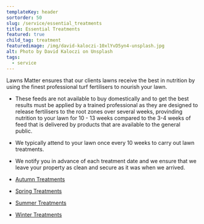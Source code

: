 ```yaml
---
templateKey: header
sortorder: 50
slug: /service/essential_treatments
title: Essential Treatments
featured: true
child_tag: treatment
featuredimage: /img/david-kaloczi-10xlYvD5yn4-unsplash.jpg
alt: Photo by David Kaloczi on Unsplash
tags:
  - service
---
```

Lawns Matter ensures that our clients lawns receive the best in nutrition by using the finest professional turf fertilisers to nourish your lawn.  

- These feeds are not available to buy domestically and to get the best results must be applied by a trained professional as they are designed to release fertilisers to the root zones over several weeks, provinding nutrition to your lawn for 10 - 13 weeks compared to the 3-4 weeks of feed that is delivered by products that are available to the general public. 

- We typically attend to your lawn once every 10 weeks to carry out lawn treatments. 

- We notify you in advance of each treatment date and we ensure that we leave your property as clean and secure as it was when we arrived. 

- [Autumn Treatments](/service/autumn_treatments)
- [Spring Treatments](/service/spring_treatments)
- [Summer Treatments](/service/summer_treatments)
- [Winter Treatments](/service/winter_treatments)